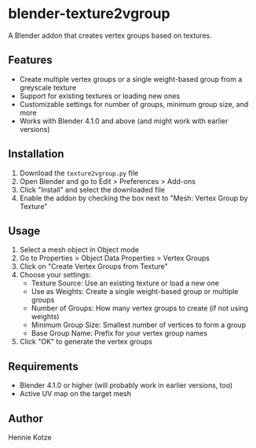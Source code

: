 # blender-texture2vgroup

A Blender addon that creates vertex groups based on textures.

## Features

- Create multiple vertex groups or a single weight-based group from a greyscale texture
- Support for existing textures or loading new ones
- Customizable settings for number of groups, minimum group size, and more
- Works with Blender 4.1.0 and above (and might work with earlier versions)

## Installation

1. Download the `texture2vgroup.py` file
2. Open Blender and go to Edit > Preferences > Add-ons
3. Click "Install" and select the downloaded file
4. Enable the addon by checking the box next to "Mesh: Vertex Group by Texture"

## Usage

1. Select a mesh object in Object mode
2. Go to Properties > Object Data Properties > Vertex Groups
3. Click on "Create Vertex Groups from Texture"
4. Choose your settings:
   - Texture Source: Use an existing texture or load a new one
   - Use as Weights: Create a single weight-based group or multiple groups
   - Number of Groups: How many vertex groups to create (if not using weights)
   - Minimum Group Size: Smallest number of vertices to form a group
   - Base Group Name: Prefix for your vertex group names
5. Click "OK" to generate the vertex groups

## Requirements

- Blender 4.1.0 or higher (will probably work in earlier versions, too)
- Active UV map on the target mesh

## Author

Hennie Kotze

